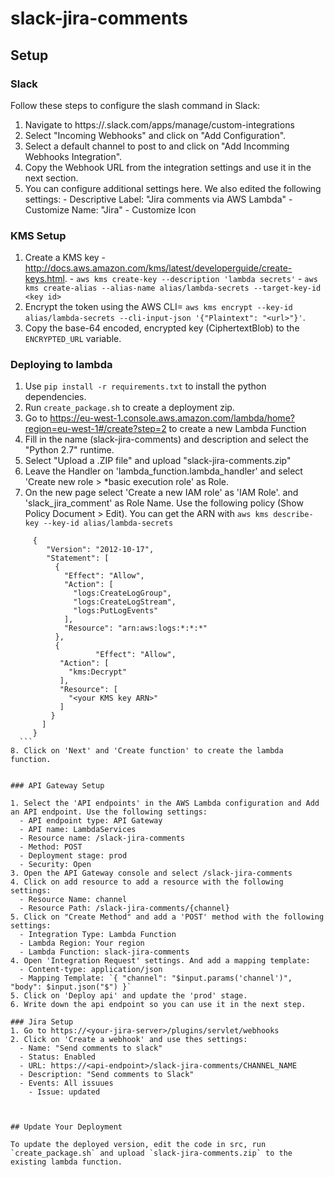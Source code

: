 # slack-jira-comments
## Setup

### Slack

Follow these steps to configure the slash command in Slack:

  1. Navigate to https://<your-team-domain>.slack.com/apps/manage/custom-integrations
  2. Select "Incoming Webhooks" and click on "Add Configuration".
  3. Select a default channel to post to and click on "Add Incomming Webhooks Integration".
  4. Copy the Webhook URL from the integration settings and use it in the next section.
  5. You can configure additional settings here. We also edited the following settings:
    - Descriptive Label: "Jira comments via AWS Lambda"
    - Customize Name: "Jira"
    - Customize Icon

### KMS Setup
  1. Create a KMS key - http://docs.aws.amazon.com/kms/latest/developerguide/create-keys.html.
    - `aws kms create-key --description 'lambda secrets'`
    - `aws kms create-alias --alias-name alias/lambda-secrets --target-key-id <key id>`
  2. Encrypt the token using the AWS CLI= `aws kms encrypt --key-id alias/lambda-secrets --cli-input-json '{"Plaintext": "<url>"}'`.
  3. Copy the base-64 encoded, encrypted key (CiphertextBlob) to the `ENCRYPTED_URL` variable.

### Deploying to lambda
  1. Use `pip install -r requirements.txt` to install the python dependencies.
  2. Run `create_package.sh` to create a deployment zip.
  3. Go to https://eu-west-1.console.aws.amazon.com/lambda/home?region=eu-west-1#/create?step=2 to create a new Lambda Function
  4. Fill in the name (slack-jira-comments) and description and select the "Python 2.7" runtime.
  5. Select "Upload a .ZIP file" and upload "slack-jira-comments.zip"
  6. Leave the Handler on 'lambda_function.lambda_handler' and select 'Create new role > *basic execution role' as Role.
  7. On the new page select 'Create a new IAM role' as 'IAM Role'. and 'slack_jira_comment' as Role Name. Use the following policy (Show Policy Document > Edit). You can get the ARN with `aws kms describe-key --key-id alias/lambda-secrets`
  ```
       {
          "Version": "2012-10-17",
          "Statement": [
            {
              "Effect": "Allow",
              "Action": [
                "logs:CreateLogGroup",
                "logs:CreateLogStream",
                "logs:PutLogEvents"
              ],
              "Resource": "arn:aws:logs:*:*:*"
            },
            {
                     "Effect": "Allow",
             "Action": [
               "kms:Decrypt"
             ],
             "Resource": [
               "<your KMS key ARN>"
             ]
           }
         ]
       }
    ```
  8. Click on 'Next' and 'Create function' to create the lambda function.  


### API Gateway Setup

  1. Select the 'API endpoints' in the AWS Lambda configuration and Add an API endpoint. Use the following settings:
    - API endpoint type: API Gateway
    - API name: LambdaServices
    - Resource name: /slack-jira-comments
    - Method: POST
    - Deployment stage: prod
    - Security: Open
  3. Open the API Gateway console and select /slack-jira-comments
  4. Click on add resource to add a resource with the following settings:
    - Resource Name: channel
    - Resource Path: /slack-jira-comments/{channel}
  5. Click on "Create Method" and add a 'POST' method with the following settings:
    - Integration Type: Lambda Function
    - Lambda Region: Your region
    - Lambda Function: slack-jira-comments
  4. Open 'Integration Request' settings. And add a mapping template:
    - Content-type: application/json
    - Mapping Template: `{ "channel": "$input.params('channel')", "body": $input.json("$") }`   
  5. Click on 'Deploy api' and update the 'prod' stage.
  6. Write down the api endpoint so you can use it in the next step.

### Jira Setup
  1. Go to https://<your-jira-server>/plugins/servlet/webhooks
  2. Click on 'Create a webhook' and use thes settings:
    - Name: "Send comments to slack"
    - Status: Enabled
    - URL: https://<api-endpoint>/slack-jira-comments/CHANNEL_NAME
    - Description: "Send comments to Slack"
    - Events: All issuues
      - Issue: updated
  
  

## Update Your Deployment

To update the deployed version, edit the code in src, run `create_package.sh` and upload `slack-jira-comments.zip` to the existing lambda function.

